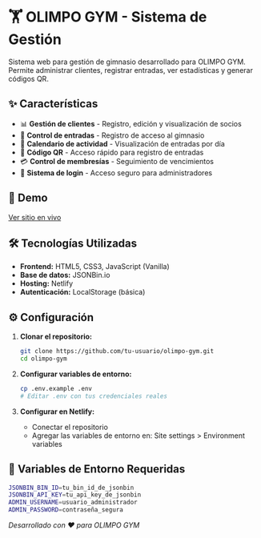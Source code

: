 ﻿# 🏋️ OLIMPO GYM - Sistema de Gestión

Sistema web para gestión de gimnasio desarrollado para OLIMPO GYM. Permite administrar clientes, registrar entradas, ver estadísticas y generar códigos QR.

## ✨ Características

- 📊 **Gestión de clientes** - Registro, edición y visualización de socios
- 🎯 **Control de entradas** - Registro de acceso al gimnasio
- 📅 **Calendario de actividad** - Visualización de entradas por día
- 📱 **Código QR** - Acceso rápido para registro de entradas
- 💳 **Control de membresías** - Seguimiento de vencimientos
- 🔐 **Sistema de login** - Acceso seguro para administradores

## 🚀 Demo

[Ver sitio en vivo](https://olimpo-gimnasio.netlify.app)

## 🛠️ Tecnologías Utilizadas

- **Frontend:** HTML5, CSS3, JavaScript (Vanilla)
- **Base de datos:** JSONBin.io
- **Hosting:** Netlify
- **Autenticación:** LocalStorage (básica)

## ⚙️ Configuración

1. **Clonar el repositorio:**
   ```bash
   git clone https://github.com/tu-usuario/olimpo-gym.git
   cd olimpo-gym
   ```

2. **Configurar variables de entorno:**
   ```bash
   cp .env.example .env
   # Editar .env con tus credenciales reales
   ```

3. **Configurar en Netlify:**
   - Conectar el repositorio
   - Agregar las variables de entorno en: Site settings > Environment variables

## 🔧 Variables de Entorno Requeridas

```bash
JSONBIN_BIN_ID=tu_bin_id_de_jsonbin
JSONBIN_API_KEY=tu_api_key_de_jsonbin
ADMIN_USERNAME=usuario_administrador
ADMIN_PASSWORD=contraseña_segura
```

*Desarrollado con ❤️ para OLIMPO GYM*

